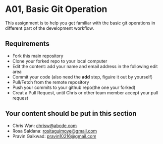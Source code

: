 # A01, Basic Git Operation
This assignment is to help you get familiar with the basic git operations in different part of the development workflow. 

## Requirements
* Fork this main repository
* Clone your forked repo to your local computer
* Edit the content: add your name and email address in the following edit area
* Commit your code (also need the **add** step, figuire it out by yourself)
* Pull/Fetch from the remote repository
* Push your commits to your github repo(the one your forked)
* Creat a Pull Request, until Chris or other team member accept your pull request

## Your content should be put in this section
* Chris Wan: chrisw@abcde.com
* Rosa Saldana: rositaguimoye@gmail.com 
* Pravin Gaikwad: pravin10216@gmail.com